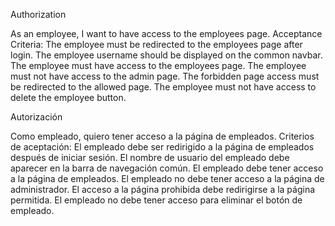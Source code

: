 Authorization

As an employee, I want to have access to the employees page.
Acceptance Criteria:
The employee must be redirected to the employees page after login.
The employee username should be displayed on the common navbar.
The employee must have access to the employees page.
The employee must not have access to the admin page.
The forbidden page access must be redirected to the allowed page.
The employee must not have access to delete the employee button.

Autorización

Como empleado, quiero tener acceso a la página de empleados.
Criterios de aceptación:
El empleado debe ser redirigido a la página de empleados después de iniciar sesión.
El nombre de usuario del empleado debe aparecer en la barra de navegación común.
El empleado debe tener acceso a la página de empleados.
El empleado no debe tener acceso a la página de administrador.
El acceso a la página prohibida debe redirigirse a la página permitida.
El empleado no debe tener acceso para eliminar el botón de empleado.